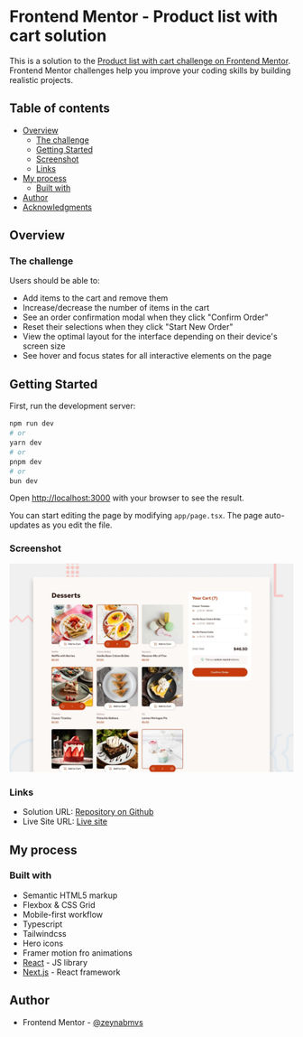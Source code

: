 # Frontend Mentor - Product list with cart solution

This is a solution to the [Product list with cart challenge on Frontend Mentor](https://www.frontendmentor.io/challenges/product-list-with-cart-5MmqLVAp_d). Frontend Mentor challenges help you improve your coding skills by building realistic projects. 

## Table of contents

- [Overview](#overview)
  - [The challenge](#the-challenge)
  - [Getting Started](#getting-started)
  - [Screenshot](#screenshot)
  - [Links](#links)
- [My process](#my-process)
  - [Built with](#built-with)
- [Author](#author)
- [Acknowledgments](#acknowledgments)


## Overview

### The challenge

Users should be able to:

- Add items to the cart and remove them
- Increase/decrease the number of items in the cart
- See an order confirmation modal when they click "Confirm Order"
- Reset their selections when they click "Start New Order"
- View the optimal layout for the interface depending on their device's screen size
- See hover and focus states for all interactive elements on the page


## Getting Started

First, run the development server:

```bash
npm run dev
# or
yarn dev
# or
pnpm dev
# or
bun dev
```

Open [http://localhost:3000](http://localhost:3000) with your browser to see the result.

You can start editing the page by modifying `app/page.tsx`. The page auto-updates as you edit the file.

### Screenshot

![](./screenshot.jpg)

### Links

- Solution URL: [Repository on Github](https://github.com/zeynabmvs/nextjs-cafe-store)
- Live Site URL: [Live site](https://nextjs-cafe-store.vercel.app/)

## My process

### Built with

- Semantic HTML5 markup
- Flexbox &  CSS Grid
- Mobile-first workflow
- Typescript
- Tailwindcss
- Hero icons
- Framer motion fro animations
- [React](https://reactjs.org/) - JS library
- [Next.js](https://nextjs.org/) - React framework

## Author

- Frontend Mentor - [@zeynabmvs](https://www.frontendmentor.io/profile/zeynabmvs)
